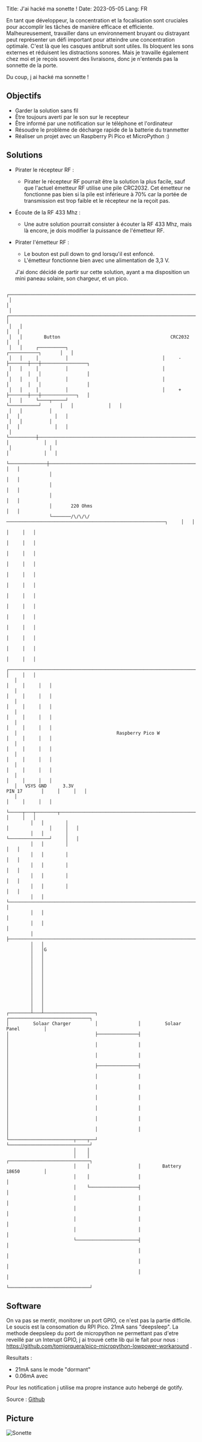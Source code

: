 Title: J'ai hacké ma sonette !
Date: 2023-05-05
Lang: FR

En tant que développeur, la concentration et la focalisation sont cruciales pour accomplir les tâches de manière efficace et efficiente. Malheureusement, travailler dans un environnement bruyant ou distrayant peut représenter un défi important pour atteindre une concentration optimale. C'est là que les casques antibruit sont utiles. Ils bloquent les sons externes et réduisent les distractions sonores.
Mais je travaille également chez moi et je reçois souvent des livraisons, donc je n'entends pas la sonnette de la porte.

Du coup, j ai hacké ma sonnette !

## Objectifs

- Garder la solution sans fil
- Être toujours averti par le son sur le recepteur
- Être informé par une notification sur le téléphone et l'ordinateur
- Résoudre le problème de décharge rapide de la batterie du tranmetter
- Réaliser un projet avec un Raspberry Pi Pico et MicroPython :)

## Solutions

- Pirater le récepteur RF :
  - Pirater le récepteur RF pourrait être la solution la plus facile, sauf que l'actuel émetteur RF utilise une pile CRC2032.
  Cet émetteur ne fonctionne pas bien si la pile est inférieure à 70% car la portée de transmission est trop faible et le récepteur ne la reçoit pas.

- Écoute de la RF 433 Mhz :
  - Une autre solution pourrait consister à écouter la RF 433 Mhz, mais là encore, je dois modifier la puissance de l'émetteur RF.

- Pirater l'émetteur RF :
  - Le bouton est pull down to gnd lorsqu'il est enfoncé.
  - L'émetteur fonctionne bien avec une alimentation de 3,3 V.

  J'ai donc décidé de partir sur cette solution, ayant a ma disposition un mini paneau solaire, son chargeur, et un pico.


````
 ┌────────────────────────────────────────────────────────────────────────────────┐
 │                                                                                │
 │   ┌────────────────────────────────────────────────────────────────────────┐   │
 │   │                                                                        │   │
 │   │        Button                                         CRC2032          │   │
 │   │     ┌──────────┐                                   ┌───────────┐       │   │
 │   │     │          │                                   │     -     ├───────┼───┼─────────────────┐
 │   │     │          │                                   │           │       │   │                 │
 │   │     │          │                                   │           │       │   │                 │
 │   │     │          │                                   │     +     ├───────┼───┼─────────────┐   │
 │   │     └────┬─────┘                                   └───────────┘       │   │             │   │
 │   │          │                                                             │   │             │   │
 │   │          │                                                             │   │             │   │
 │   └──────────┼─────────────────────────────────────────────────────────────┘   │             │   │
 │              │                                                                 │             │   │
 └──────────────┼─────────────────────────────────────────────────────────────────┘             │   │
                │                                                                               │   │
                │                                                                               │   │
                │                                                                               │   │
                │       220 Ohms                                                                │   │
                └───────/\/\/\/───────────────────────────────────────────────────────────┐     │   │
                                                                                          │     │   │
                                                                                          │     │   │
                                                                                          │     │   │
                                                                                          │     │   │
                                                                                          │     │   │
                                                                                          │     │   │
                                                                                          │     │   │
                                                                                          │     │   │
                                                                                          │     │   │
                                                                                          │     │   │
                                                                                          │     │   │
                                                                                          │     │   │
                                                                                          │     │   │
   ┌────────────────────────────────────────────────────────────────────────────────┐     │     │   │
   │                                                                                │     │     │   │
   │                                                                                │     │     │   │
   │                                                                                │     │     │   │
   │                                                                                │     │     │   │
   │                                                                                │     │     │   │
   │                                     Raspberry Pico W                           │     │     │   │
   │                                                                                │     │     │   │
   │                                                                                │     │     │   │
   │                                                                                │     │     │   │
   │                                                                                │     │     │   │
   │   VSYS GND      3.3V                                              PIN 17       │     │     │   │
   │                                                                                │     │     │   │
   └─────┬───┬────────┬───────────────────────────────────────────────────┬─────────┘     │     │   │
         │   │        │                                                   │               │     │   │
         │   │        │                                                   └───────────────┘     │   │
         │   │        │                                                                         │   │
         │   │        │                                                                         │   │
         │   │        │                                                                         │   │
         │   │        │                                                                         │   │
         │   │        │                                                                         │   │
         │   │        └─────────────────────────────────────────────────────────────────────────┘   │
         │   │                                                                                      │
         │   │                                                                                      │
         │   ├──────────────────────────────────────────────────────────────────────────────────────┘
         │   │
         │   │G
         │   │
         │   │
         │   │
         │   │
         │   │
         │   │
         │   │
         │   │
         │   │
         │   │
         │   │
┌────────┴───┴───────────────────┐               ┌──────────────────────────────┐
│         Solaar Charger         │               │         Solaar Panel         │
│                                ├───────────────┤                              │
│                                │               │                              │
│                                │               │                              │
│                                ├───────────────┤                              │
│                                │               │                              │
│                                │               │                              │
│                                │               │                              │
│                                │               │                              │
│                                │               │                              │
│                                │               │                              │
└────────────────────────┬────┬──┘               └──────────────────────────────┘
                         │    │
                         │    │                  ┌──────────────────────────────┐
                         │    │                  │        Battery 18650         │
                         │    │                  │                              │
                         │    └──────────────────┤                              │
                         │                       │                              │
                         │                       │                              │
                         │                       │                              │
                         │                       │                              │
                         └───────────────────────┤                              │
                                                 │                              │
                                                 │                              │
                                                 │                              │
                                                 └──────────────────────────────┘

````

## Software

On va pas se mentir, monitorer un port GPIO, ce n'est pas la partie difficile. Le soucis est la consomation du RPI Pico. 21mA sans "deepsleep".
La methode deepsleep du port de micropython ne permettant pas d'etre reveillé par un Interupt GPIO, j ai trouvé cette lib qui le fait pour nous : https://github.com/tomjorquera/pico-micropython-lowpower-workaround .

Resultats :

- 21mA sans le mode "dormant"
- 0.06mA avec

Pour les notification j utilise ma propre instance auto hebergé de gotify.

Source : [Github](https://github.com/brvier/ihackedmydoorbell)

## Picture

![Sonette](images/sonette.png)

